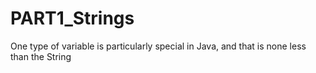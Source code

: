 # PART1_Strings
One type of variable is particularly special in Java, and that is none less than the String
